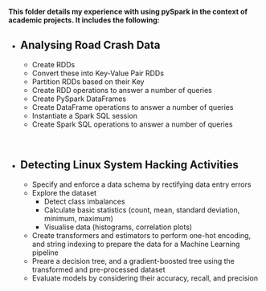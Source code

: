 **This folder details my experience with using pySpark in the context of academic projects. It includes the following:**
- ## Analysing Road Crash Data
  - Create RDDs
  - Convert these into Key-Value Pair RDDs
  - Partition RDDs based on their Key
  - Create RDD operations to answer a number of queries 
  - Create PySpark DataFrames
  - Create DataFrame operations to answer a number of queries  
  - Instantiate a Spark SQL session
  - Create Spark SQL operations to answer a number of queries
<br/>

- ## Detecting Linux System Hacking Activities
  - Specify and enforce a data schema by rectifying data entry errors
  - Explore the dataset
    - Detect class imbalances
    - Calculate basic statistics (count, mean, standard deviation, minimum, maximum)
    - Visualise data (histograms, correlation plots)
  - Create transformers and estimators to perform one-hot encoding, and string indexing to prepare the data for a Machine Learning pipeline
  - Preare a decision tree, and a gradient-boosted tree using the transformed and pre-processed dataset
  - Evaluate models by considering their accuracy, recall, and precision

